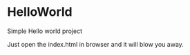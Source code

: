 # HelloWorld
Simple Hello world project

Just open the index.html in browser and it will blow you away.  
